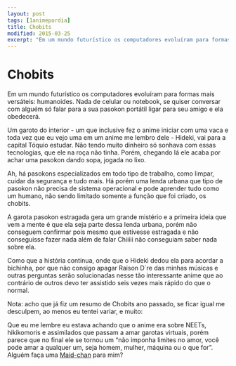 ```yaml
---
layout: post
tags: [1animepordia]
title: Chobits
modified: 2015-03-25
excerpt: "Em um mundo futurístico os computadores evoluíram para formas mais versáteis: humanoides. Nada de celular ou notebook, se quiser conversar com alguém só falar para a sua pasokon portátil ligar para seu amigo e ela obedecerá."
---
```


Chobits
=======

Em um mundo futurístico os computadores evoluíram para formas mais
versáteis: humanoides. Nada de celular ou notebook, se quiser conversar
com alguém só falar para a sua pasokon portátil ligar para seu amigo e
ela obedecerá.

Um garoto do interior - um que inclusive fez o anime iniciar com uma
vaca e toda vez que eu vejo uma em um anime me lembro dele - Hideki, vai
para a capital Tóquio estudar. Não tendo muito dinheiro só sonhava com
essas tecnologias, que ele na roça não tinha. Porém, chegando lá ele
acaba por achar uma pasokon dando sopa, jogada no lixo.

Ah, há pasokons especializados em todo tipo de trabalho, como limpar,
cuidar da segurança e tudo mais. Há porém uma lenda urbana que tipo de
pasokon não precisa de sistema operacional e pode aprender tudo como um
humano, não sendo limitado somente a função que foi criado, os chobits.

A garota pasokon estragada gera um grande mistério e a primeira ideia
que vem a mente é que ela seja parte dessa lenda urbana, porém não
conseguem confirmar pois mesmo que estivesse estragada e não conseguisse
fazer nada além de falar Chiiiii não conseguiam saber nada sobre ela.

Como que a história continua, onde que o Hideki dedou ela para acordar a
bichinha, por que não consigo apagar Raison D´re das minhas músicas e
outras perguntas serão solucionadas nesse tão interessante anime que ao
contrário de outros devo ter assistido seis vezes mais rápido do que o
normal.

<!-- more -->

Nota: acho que já fiz um resumo de Chobits ano passado, se ficar igual
me desculpem, ao menos eu tentei variar, e muito:

Que eu me lembre eu estava achando que o anime era sobre NEETs,
hikikomoris e assimilados que passam a amar garotas virtuais, porém
parece que no final ele se tornou um “não imponha limites no amor, você
pode amar a qualquer um, seja homem, mulher, máquina ou o que for”.
Alguém faça uma
[Maid-chan](http://myanimelist.net/character/84923/Maid-chan) para mim?


